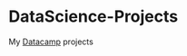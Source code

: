 # DataScience-Projects
My <a href="https://www.datacamp.com/profile/joelsonbp">Datacamp</a> projects
